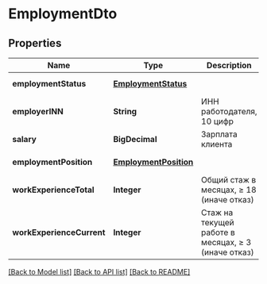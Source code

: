 # EmploymentDto
## Properties

| Name | Type | Description | Notes |
|------------ | ------------- | ------------- | -------------|
| **employmentStatus** | [**EmploymentStatus**](EmploymentStatus.md) |  | [default to null] |
| **employerINN** | **String** | ИНН работодателя, 10 цифр | [default to null] |
| **salary** | **BigDecimal** | Зарплата клиента | [default to null] |
| **employmentPosition** | [**EmploymentPosition**](EmploymentPosition.md) |  | [default to null] |
| **workExperienceTotal** | **Integer** | Общий стаж в месяцах, ≥ 18 (иначе отказ) | [default to null] |
| **workExperienceCurrent** | **Integer** | Стаж на текущей работе в месяцах, ≥ 3 (иначе отказ) | [default to null] |

[[Back to Model list]](../README.md#documentation-for-models) [[Back to API list]](../README.md#documentation-for-api-endpoints) [[Back to README]](../README.md)

